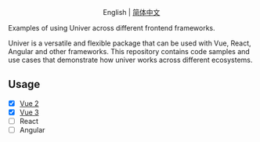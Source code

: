
<p align="center">
    English
    |
    <a href="./README-zh.md">简体中文</a>
</p>

Examples of using Univer across different frontend frameworks.

Univer is a versatile and flexible package that can be used with Vue, React, Angular and other frameworks. This repository contains code samples and use cases that demonstrate how univer works across different ecosystems.

## Usage

- [x] [Vue 2](./vue2)
- [x] [Vue 3](./vue3)
- [ ] React
- [ ] Angular
